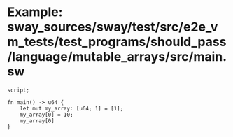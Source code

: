# Example: sway_sources/sway/test/src/e2e_vm_tests/test_programs/should_pass/language/mutable_arrays/src/main.sw

```sway
script;

fn main() -> u64 {
    let mut my_array: [u64; 1] = [1];
    my_array[0] = 10;
    my_array[0]
}

```
